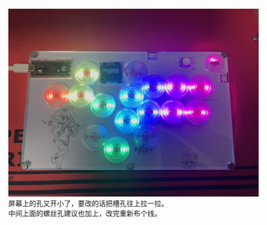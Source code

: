 ![hitbox](https://github.com/Pickl-3/hitbox_KailhCPG1232/blob/main/hitbox.jpg)
屏幕上的孔又开小了，要改的话把槽孔往上拉一拉。  
中间上面的螺丝孔建议也加上，改完重新布个线。
